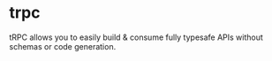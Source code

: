 # trpc

tRPC allows you to easily build & consume fully typesafe APIs without schemas or code generation.
